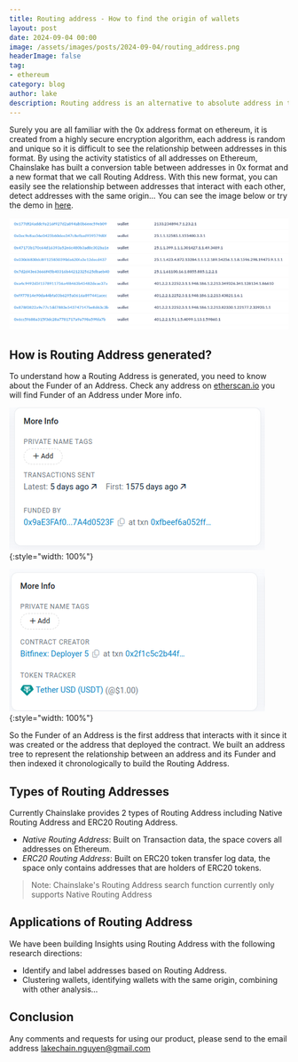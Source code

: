 ```yaml
---
title: Routing address - How to find the origin of wallets
layout: post
date: 2024-09-04 00:00
image: /assets/images/posts/2024-09-04/routing_address.png
headerImage: false
tag:
- ethereum
category: blog
author: lake
description: Routing address is an alternative to absolute address in the form of 0x... on Ethereum, built on deploy and fund activities, so that the origin and relationship between addresses can be easily determined.
---
```


Surely you are all familiar with the 0x address format on ethereum, it is created from a highly secure encryption algorithm, each address is random and unique so it is difficult to see the relationship between addresses in this format. By using the activity statistics of all addresses on Ethereum, Chainslake has built a conversion table between addresses in 0x format and a new format that we call Routing Address. With this new format, you can easily see the relationship between addresses that interact with each other, detect addresses with the same origin... You can see the image below or try the demo in [here](https://metabase.chainslake.io/public/dashboard/db6301d1-9043-43fe-9c3e-ad2729d9b28e?tab=27-routing-address&token_address=0x1f9840a85d5af5bf1d1762f925bdaddc4201f984&wallet_address=0xc76c7253592e27f090019f9949585366f799d6f7&wallet_type=wallet&contract_type=contract&routing_address=25.1.1.28890.1372.1.1.1.2.1.1.1).

![Routing Address](/assets/images/posts/2024-09-04/routing_address.png)

## How is Routing Address generated?
To understand how a Routing Address is generated, you need to know about the Funder of an Address. Check any address on [etherscan.io](https://etherscan.io/) you will find Funder of an Address under More info.

![Funder of a wallet](/assets/images/posts/2024-09-04/funder_of_address.png){:style="width: 100%"}

![Deployer of a contract](/assets/images/posts/2024-09-04/deployer_of_address.png){:style="width: 100%"}

So the Funder of an Address is the first address that interacts with it since it was created or the address that deployed the contract. We built an address tree to represent the relationship between an address and its Funder and then indexed it chronologically to build the Routing Address.

## Types of Routing Addresses

Currently Chainslake provides 2 types of Routing Address including Native Routing Address and ERC20 Routing Address.
* *Native Routing Address*: Built on Transaction data, the space covers all addresses on Ethereum.
* *ERC20 Routing Address*: Built on ERC20 token transfer log data, the space only contains addresses that are holders of ERC20 tokens.

>  Note: Chainslake's Routing Address search function currently only supports Native Routing Address

## Applications of Routing Address

We have been building Insights using Routing Address with the following research directions:
* Identify and label addresses based on Routing Address.
* Clustering wallets, identifying wallets with the same origin, combining with other analysis...

## Conclusion

Any comments and requests for using our product, please send to the email address [lakechain.nguyen@gmail.com](mailto:lakechain.nguyen@gmail.com)